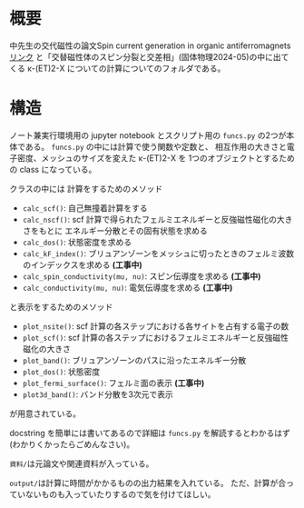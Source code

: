 
# 概要

中先生の交代磁性の論文Spin current generation in organic antiferromagnets
[リンク](https://www.nature.com/articles/s41467-019-12229-y)
と「交替磁性体のスピン分裂と交差相」(固体物理2024-05)の中に出てくる
κ-(ET)2-X についての計算についてのフォルダである。

# 構造

ノート兼実行環境用の jupyter notebook とスクリプト用の `funcs.py` の2つが本体である。
`funcs.py` の中には計算で使う関数や定数と、
相互作用の大きさと電子密度、メッシュのサイズを変えた κ-(ET)2-X を
1つのオブジェクトとするための class になっている。

クラスの中には
計算をするためのメソッド

- `calc_scf()`: 自己無撞着計算をする
- `calc_nscf()`: scf 計算で得られたフェルミエネルギーと反強磁性磁化の大きさをもとに
エネルギー分散とその固有状態を求める
- `calc_dos()`: 状態密度を求める
- `calc_kF_index()`: ブリュアンゾーンをメッシュに切ったときのフェルミ波数のインデックスを求める **(工事中)**
- `calc_spin_conductivity(mu, nu)`: スピン伝導度を求める **(工事中)**
- `calc_conductivity(mu, nu)`: 電気伝導度を求める **(工事中)**

と表示をするためのメソッド

- `plot_nsite()`: scf 計算の各ステップにおける各サイトを占有する電子の数
- `plot_scf()`: scf 計算の各ステップにおけるフェルミエネルギーと反強磁性磁化の大きさ
- `plot_band()`: ブリュアンゾーンのパスに沿ったエネルギー分散
- `plot_dos()`: 状態密度
- `plot_fermi_surface()`: フェルミ面の表示 **(工事中)**
- `plot3d_band()`: バンド分散を3次元で表示

が用意されている。

docstring を簡単には書いてあるので詳細は `funcs.py` を解読するとわかるはず
(わかりくかったらごめんなさい)。

`資料/`は元論文や関連資料が入っている。

`output/`は計算に時間がかかるものの出力結果を入れている。
ただ、計算が合っていないものも入っていたりするので気を付けてほしい。
